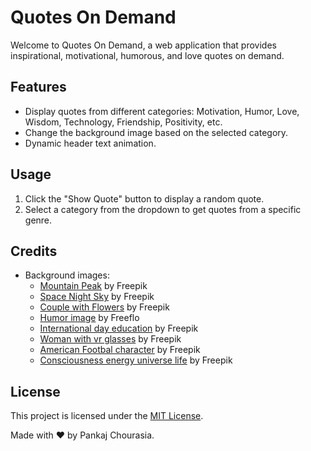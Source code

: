# Quotes On Demand

Welcome to Quotes On Demand, a web application that provides inspirational, motivational, humorous, and love quotes on demand.

## Features

- Display quotes from different categories: Motivation, Humor, Love, Wisdom, Technology, Friendship, Positivity, etc.
- Change the background image based on the selected category.
- Dynamic header text animation.

## Usage

1. Click the "Show Quote" button to display a random quote.
2. Select a category from the dropdown to get quotes from a specific genre.

## Credits

- Background images:
  - [Mountain Peak](https://www.freepik.com/premium-photo/man-stands-mountain-peak-with-title-he-is-standing-mountain-peak_14117-18560.jpg) by Freepik
  - [Space Night Sky](https://www.freepik.com/free-photo/galactic-night-sky-astronomy-science-combined-generative-ai_188544-9656.jpg) by Freepik
  - [Couple with Flowers](https://www.freepik.com/free-photo/cute-couple-with-flowers_23-2150894504.jpg) by Freepik
  - [Humor image](https://ik.imagekit.io/freeflo/production/05afb9af-0c5a-443d-b525-cfd147c20619.png?tr=w-2048,q-80&alt=media&pr-true) by Freeflo
  - [International day education](https://img.freepik.com/free-photo/fantasy-style-scene-international-day-education_23-2151040322.jpg?t=st=1709737384~exp=1709740984~hmac=d854e6c2a26a3c5045d38a54966340947771fabf3c05c388def4f97bf399b558&w=900) by Freepik
  - [Woman with vr glasses](https://img.freepik.com/free-photo/woman-with-vr-glasses-futuristic-city_23-2150904661.jpg?t=st=1709737608~exp=1709741208~hmac=87f0493968e42ebd382980e157b3fd2a1d6f1a4d63820643fa4904934b11ae9e&w=1060) by Freepik
  - [American Footbal character](https://img.freepik.com/free-photo/woman-with-vr-glasses-futuristic-city_23-2150904661.jpg?t=st=1709737608~exp=1709741208~hmac=87f0493968e42ebd382980e157b3fd2a1d6f1a4d63820643fa4904934b11ae9e&w=1060) by Freepik
  - [Consciousness energy universe life](https://img.freepik.com/premium-photo/source-consciousness-energy-universe-life-force-prana-mind-god-spirit_742252-7279.jpg?w=900) by Freepik
## License

This project is licensed under the [MIT License](LICENSE).

Made with ❤️ by Pankaj Chourasia.
